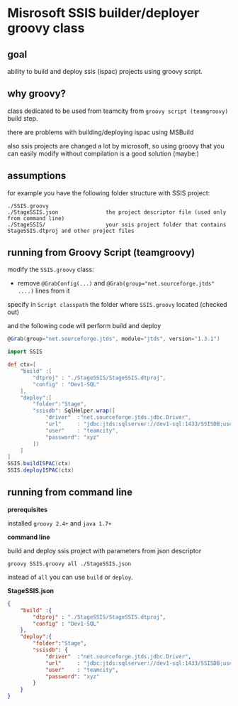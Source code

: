 # Misrosoft SSIS builder/deployer groovy class

## goal 

ability to build and deploy ssis (ispac) projects using groovy script.

## why groovy?

class dedicated to be used from teamcity from `groovy script (teamgroovy)` build step.

there are problems with building/deploying ispac using MSBuild 

also ssis projects are changed a lot by microsoft, so using groovy that you can easily modify without compilation is a good solution (maybe:)

## assumptions

for example you have the following folder structure with SSIS project:
```
./SSIS.groovy
./StageSSIS.json               the project descriptor file (used only from command line)
./StageSSIS/                   your ssis project folder that contains StageSSIS.dtproj and other project files
```

## running from Groovy Script (teamgroovy)

modify the `SSIS.groovy` class:

* remove `@GrabConfig(...)` and `@Grab(group="net.sourceforge.jtds" ....)` lines from it

specify in `Script classpath` the folder where `SSIS.groovy` located (checked out)

and the following code will perform build and deploy

```groovy
@Grab(group="net.sourceforge.jtds", module="jtds", version="1.3.1")

import SSIS

def ctx=[
	"build" :[
		"dtproj" : "./StageSSIS/StageSSIS.dtproj",
		"config" : "Dev1-SQL"
	],
	"deploy":[
		"folder":"Stage",
		"ssisdb": SqlHelper.wrap([
			"driver"  :"net.sourceforge.jtds.jdbc.Driver",
			"url"     : "jdbc:jtds:sqlserver://dev1-sql:1433/SSISDB;useNTLMv2=true;domain=MYDOM",
			"user"    : "teamcity",
			"password": "xyz"
		])
	]
]
SSIS.buildISPAC(ctx)
SSIS.deployISPAC(ctx)
```

## running from command line

**prerequisites**

installed `groovy 2.4+` and `java 1.7+`

**command line**

build and deploy ssis project with parameters from json descriptor
```
groovy SSIS.groovy all ./StageSSIS.json
```

instead of `all` you can use `build` or `deploy`.

**StageSSIS.json**

```json
{
	"build" :{
		"dtproj" : "./StageSSIS/StageSSIS.dtproj",
		"config" : "Dev1-SQL"
	},
	"deploy":{
		"folder":"Stage",
		"ssisdb": {
			"driver"  :"net.sourceforge.jtds.jdbc.Driver",
			"url"     : "jdbc:jtds:sqlserver://dev1-sql:1433/SSISDB;useNTLMv2=true;domain=MYDOM",
			"user"    : "teamcity",
			"password": "xyz"
		}
	}
}

```
